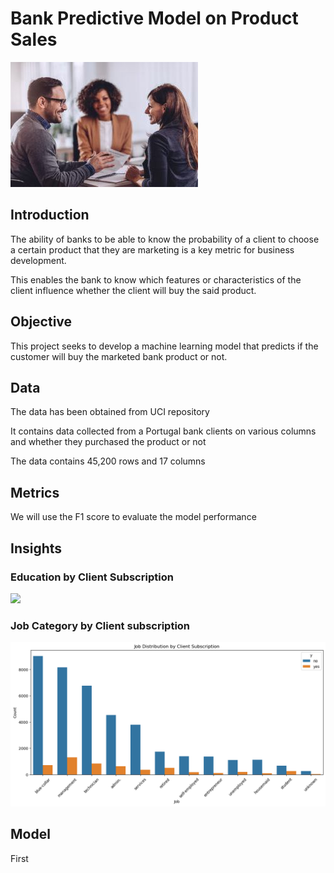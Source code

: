 # Bank Predictive Model on Product Sales
<img src="/Images/Cover Photo.jpg"/>

## Introduction
The ability of banks to be able to know the probability of a client to choose a certain product that they are marketing is a key metric for business development.

This enables the bank to know which features or characteristics of the client influence whether the client will buy the said product.

## Objective
This project seeks to develop a machine learning model that predicts if the customer will buy the marketed bank product or not. 

## Data
The data has been obtained from UCI repository

It contains data collected from a Portugal bank clients on various columns and whether they purchased the product or not

The data contains 45,200 rows and 17 columns

## Metrics
We will use the F1 score to evaluate the model performance

## Insights

### Education by Client Subscription
<img src="/Images/education distribution.pmg"/>


### Job Category by Client subscription
<img src="/Images/Job distribution.png"/>

## Model 
First 
